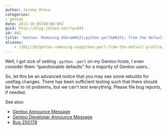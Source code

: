 ```yaml
---
author: Jeremy Olexa
categories:
- gentoo
date: 2011-10-05T00:00:00Z
guid: http://blog.jolexa.net/?p=841
id: 841
title: 'Gentoo: Removing USE=&#8221;python perl&#8221; from the default profile'
aliases:
    - /2011/10/gentoo-removing-usepython-perl-from-the-default-profile/
---
```


Well, I got sick of setting `-python -perl` on my Gentoo hosts, I even consider them &#8220;questionable defaults&#8221; for a majority of Gentoo users..

So, let this be an advanced notice that you may see some rebuilds for useflag changes. There has been sufficient testing such that there should be few to nil problems, but we can't test everything. Please file bug reports, if needed.

See also:

  * [Gentoo Announce Message][1]
  * [Gentoo Developer Announce Message][2]
  * [Bug 250179][3]

 [1]: http://archives.gentoo.org/gentoo-announce/msg_f869d4b5ec1d06beb681b5c268699058.xml
 [2]: http://archives.gentoo.org/gentoo-dev-announce/msg_ae405bb743eeda9dc66773998ee50759.xml
 [3]: https://bugs.gentoo.org/250179